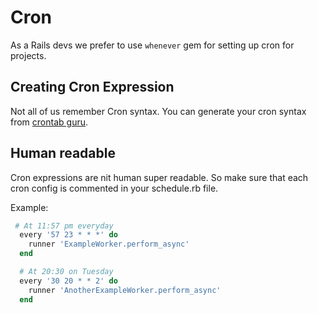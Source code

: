 # Cron

As a Rails devs we prefer to use `whenever` gem for setting up cron for projects.

## Creating Cron Expression

Not all of us remember Cron syntax. You can generate your cron syntax from [crontab guru](https://crontab.guru). 

## Human readable
Cron expressions are nit human super readable. So make sure that each cron config is commented in your schedule.rb file.

Example:

```ruby
 # At 11:57 pm everyday
  every '57 23 * * *' do
    runner 'ExampleWorker.perform_async'
  end

  # At 20:30 on Tuesday
  every '30 20 * * 2' do
    runner 'AnotherExampleWorker.perform_async'
  end
```
